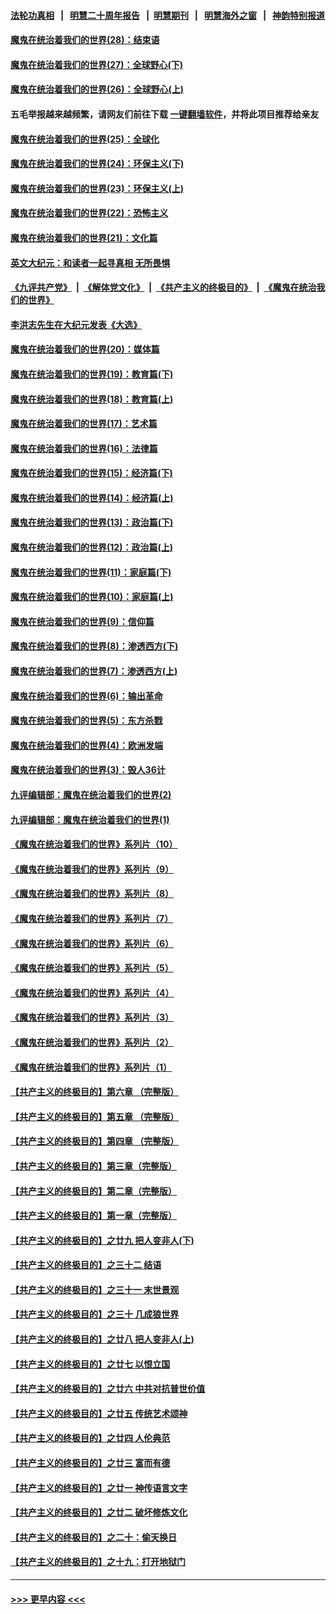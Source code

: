 #### [法轮功真相](https://github.com/gfw-breaker/truth/blob/master/README.md?t=0) &nbsp;&nbsp;|&nbsp;&nbsp; [明慧二十周年报告](https://github.com/gfw-breaker/mh-reports/blob/master/README.md?t=0) &nbsp;&nbsp;|&nbsp;&nbsp;[明慧期刊](https://github.com/gfw-breaker/mh-qikan) &nbsp;&nbsp;|&nbsp;&nbsp; [明慧海外之窗](https://github.com/gfw-breaker/mh-news/blob/master/README.md?t=0) &nbsp;&nbsp;|&nbsp;&nbsp; [神韵特别报道](https://github.com/gfw-breaker/mh-news/blob/master/shenyun.md?t=0)
#### [魔鬼在统治着我们的世界(28)：结束语](../pages/nsc422/n10936246.md?t=06150252) 
#### [魔鬼在统治着我们的世界(27)：全球野心(下)](../pages/nsc422/n10928319.md?t=06150252) 
#### [魔鬼在统治着我们的世界(26)：全球野心(上)](../pages/nsc422/n10900318.md?t=06150252) 
#### 五毛举报越来越频繁，请网友们前往下载 [一键翻墙软件](https://github.com/gfw-breaker/ssr-accounts)，并将此项目推荐给亲友
#### [魔鬼在统治着我们的世界(25)：全球化](../pages/nsc422/n10788205.md?t=06150252) 
#### [魔鬼在统治着我们的世界(24)：环保主义(下)](../pages/nsc422/n10695307.md?t=06150252) 
#### [魔鬼在统治着我们的世界(23)：环保主义(上)](../pages/nsc422/n10688613.md?t=06150252) 
#### [魔鬼在统治着我们的世界(22)：恐怖主义](../pages/nsc422/n10614727.md?t=06150252) 
#### [魔鬼在统治着我们的世界(21)：文化篇](../pages/nsc422/n10597706.md?t=06150252) 
#### [英文大纪元：和读者一起寻真相 无所畏惧](../pages/nsc422/n12542027.md?t=06150252) 
#### [《九评共产党》](https://github.com/begood0513/9ping.md/blob/master/README.md) &nbsp;|&nbsp; [《解体党文化》](../../../../jtdwh.md/blob/master/README.md)  &nbsp;|&nbsp; [《共产主义的终极目的》](../../../../gczydzjmd.md/blob/master/README.md) &nbsp;|&nbsp; [《魔鬼在统治我们的世界》](../../../../mgztzwmdsj.md/blob/master/README.md) 
#### [李洪志先生在大纪元发表《大选》](../pages/nsc422/n12534746.md?t=06150252) 
#### [魔鬼在统治着我们的世界(20)：媒体篇](../pages/nsc422/n10586579.md?t=06150252) 
#### [魔鬼在统治着我们的世界(19)：教育篇(下)](../pages/nsc422/n10564808.md?t=06150252) 
#### [魔鬼在统治着我们的世界(18)：教育篇(上)](../pages/nsc422/n10526970.md?t=06150252) 
#### [魔鬼在统治着我们的世界(17)：艺术篇](../pages/nsc422/n10499093.md?t=06150252) 
#### [魔鬼在统治着我们的世界(16)：法律篇](../pages/nsc422/n10485969.md?t=06150252) 
#### [魔鬼在统治着我们的世界(15)：经济篇(下)](../pages/nsc422/n10469975.md?t=06150252) 
#### [魔鬼在统治着我们的世界(14)：经济篇(上)](../pages/nsc422/n10457370.md?t=06150252) 
#### [魔鬼在统治着我们的世界(13)：政治篇(下)](../pages/nsc422/n10448270.md?t=06150252) 
#### [魔鬼在统治着我们的世界(12)：政治篇(上)](../pages/nsc422/n10444576.md?t=06150252) 
#### [魔鬼在统治着我们的世界(11)：家庭篇(下)](../pages/nsc422/n10440961.md?t=06150252) 
#### [魔鬼在统治着我们的世界(10)：家庭篇(上)](../pages/nsc422/n10435448.md?t=06150252) 
#### [魔鬼在统治着我们的世界(9)：信仰篇](../pages/nsc422/n10432159.md?t=06150252) 
#### [魔鬼在统治着我们的世界(8)：渗透西方(下)](../pages/nsc422/n10429603.md?t=06150252) 
#### [魔鬼在统治着我们的世界(7)：渗透西方(上)](../pages/nsc422/n10426013.md?t=06150252) 
#### [魔鬼在统治着我们的世界(6)：输出革命](../pages/nsc422/n10421536.md?t=06150252) 
#### [魔鬼在统治着我们的世界(5)：东方杀戮](../pages/nsc422/n10417707.md?t=06150252) 
#### [魔鬼在统治着我们的世界(4)：欧洲发端](../pages/nsc422/n10414890.md?t=06150252) 
#### [魔鬼在统治着我们的世界(3)：毁人36计](../pages/nsc422/n10411583.md?t=06150252) 
#### [九评编辑部：魔鬼在统治着我们的世界(2)](../pages/nsc422/n10410036.md?t=06150252) 
#### [九评编辑部：魔鬼在统治着我们的世界(1)](../pages/nsc422/n10406825.md?t=06150252) 
#### [《魔鬼在统治着我们的世界》系列片（10）](../pages/nsc422/n12292670.md?t=06150252) 
#### [《魔鬼在统治着我们的世界》系列片（9）](../pages/nsc422/n12290859.md?t=06150252) 
#### [《魔鬼在统治着我们的世界》系列片（8）](../pages/nsc422/n12287445.md?t=06150252) 
#### [《魔鬼在统治着我们的世界》系列片（7）](../pages/nsc422/n12283425.md?t=06150252) 
#### [《魔鬼在统治着我们的世界》系列片（6）](../pages/nsc422/n12282314.md?t=06150252) 
#### [《魔鬼在统治着我们的世界》系列片（5）](../pages/nsc422/n12281419.md?t=06150252) 
#### [《魔鬼在统治着我们的世界》系列片（4）](../pages/nsc422/n12274024.md?t=06150252) 
#### [《魔鬼在统治着我们的世界》系列片（3）](../pages/nsc422/n12271322.md?t=06150252) 
#### [《魔鬼在统治着我们的世界》系列片（2）](../pages/nsc422/n12269049.md?t=06150252) 
#### [《魔鬼在统治着我们的世界》系列片（1）](../pages/nsc422/n12267575.md?t=06150252) 
#### [【共产主义的终极目的】第六章 （完整版）](../pages/nsc422/n11428913.md?t=06150252) 
#### [【共产主义的终极目的】第五章 （完整版）](../pages/nsc422/n11428912.md?t=06150252) 
#### [【共产主义的终极目的】第四章 （完整版）](../pages/nsc422/n11428907.md?t=06150252) 
#### [【共产主义的终极目的】第三章（完整版）](../pages/nsc422/n11428848.md?t=06150252) 
#### [【共产主义的终极目的】第二章（完整版）](../pages/nsc422/n11428831.md?t=06150252) 
#### [【共产主义的终极目的】第一章（完整版）](../pages/nsc422/n11417651.md?t=06150252) 
#### [【共产主义的终极目的】之廿九 把人变非人(下)](../pages/nsc422/n11344140.md?t=06150252) 
#### [【共产主义的终极目的】之三十二 结语](../pages/nsc422/n11360535.md?t=06150252) 
#### [【共产主义的终极目的】之三十一 末世景观](../pages/nsc422/n11351129.md?t=06150252) 
#### [【共产主义的终极目的】之三十 几成狼世界](../pages/nsc422/n11348280.md?t=06150252) 
#### [【共产主义的终极目的】之廿八 把人变非人(上)](../pages/nsc422/n11340492.md?t=06150252) 
#### [【共产主义的终极目的】之廿七 以恨立国](../pages/nsc422/n11336944.md?t=06150252) 
#### [【共产主义的终极目的】之廿六 中共对抗普世价值](../pages/nsc422/n11324785.md?t=06150252) 
#### [【共产主义的终极目的】之廿五 传统艺术颂神](../pages/nsc422/n11296396.md?t=06150252) 
#### [【共产主义的终极目的】之廿四 人伦典范](../pages/nsc422/n11296397.md?t=06150252) 
#### [【共产主义的终极目的】之廿三 富而有德](../pages/nsc422/n11283598.md?t=06150252) 
#### [【共产主义的终极目的】之廿一 神传语言文字](../pages/nsc422/n11263265.md?t=06150252) 
#### [【共产主义的终极目的】之廿二 破坏修炼文化](../pages/nsc422/n11245728.md?t=06150252) 
#### [【共产主义的终极目的】之二十：偷天换日](../pages/nsc422/n11238846.md?t=06150252) 
#### [【共产主义的终极目的】之十九：打开地狱门](../pages/nsc422/n11206376.md?t=06150252) 

----
#### [ >>> 更早内容 <<< ](../indexes/nsc422-earlier.md)
